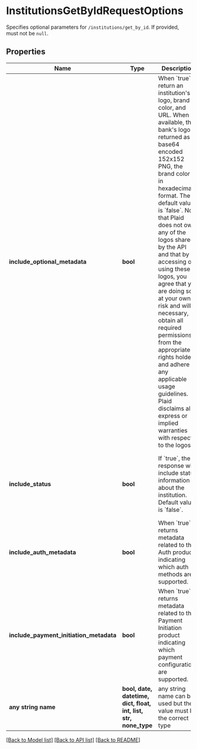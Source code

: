 # InstitutionsGetByIdRequestOptions

Specifies optional parameters for `/institutions/get_by_id`. If provided, must not be `null`.

## Properties
Name | Type | Description | Notes
------------ | ------------- | ------------- | -------------
**include_optional_metadata** | **bool** | When &#x60;true&#x60;, return an institution&#39;s logo, brand color, and URL. When available, the bank&#39;s logo is returned as a base64 encoded 152x152 PNG, the brand color is in hexadecimal format. The default value is &#x60;false&#x60;.  Note that Plaid does not own any of the logos shared by the API and that by accessing or using these logos, you agree that you are doing so at your own risk and will, if necessary, obtain all required permissions from the appropriate rights holders and adhere to any applicable usage guidelines. Plaid disclaims all express or implied warranties with respect to the logos. | [optional]  if omitted the server will use the default value of False
**include_status** | **bool** | If &#x60;true&#x60;, the response will include status information about the institution. Default value is &#x60;false&#x60;. | [optional]  if omitted the server will use the default value of False
**include_auth_metadata** | **bool** | When &#x60;true&#x60;, returns metadata related to the Auth product indicating which auth methods are supported. | [optional]  if omitted the server will use the default value of False
**include_payment_initiation_metadata** | **bool** | When &#x60;true&#x60;, returns metadata related to the Payment Initiation product indicating which payment configurations are supported. | [optional]  if omitted the server will use the default value of False
**any string name** | **bool, date, datetime, dict, float, int, list, str, none_type** | any string name can be used but the value must be the correct type | [optional]

[[Back to Model list]](../README.md#documentation-for-models) [[Back to API list]](../README.md#documentation-for-api-endpoints) [[Back to README]](../README.md)


